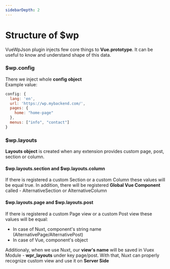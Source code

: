 ```yaml
---
sidebarDepth: 2
---
```


# Structure of $wp
VueWpJson plugin injects few core things to __Vue.prototype__. It can be useful to know and understand shape of this data.

### $wp.config
There we inject whole **config object**   
Example value:
```js
config: {
  lang: 'en',
  url: 'https://wp.mybackend.com/',
  pages: {
    home: "home-page"
  },
  menus: ["info", "contact"]
}
```

### $wp.layouts
**Layouts object** is created when any extension provides custom page, post, section or column.

#### $wp.layouts.section and $wp.layouts.column
If there is registered a custom Section or a custom Column these values will be equal true. In addition, there will be registered __Global Vue Component__ called - AlternativeSection or AlternativeColumn

#### $wp.layouts.page and $wp.layouts.post
If there is registered a custom Page view or a custom Post view these values will be equal:
- In case of Nuxt, component's string name (AlternativePage/AlternativePost)
- In case of Vue, component's object

Additionaly, when we use Nuxt, our __view's name__ will be saved in Vuex Module - __wpr_layouts__ under key page/post. With that, Nuxt can properly recognize custom view and use it on **Server Side**


